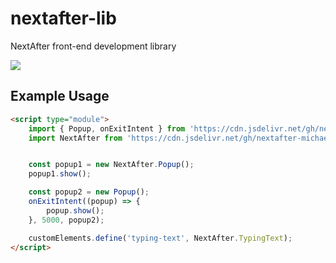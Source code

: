 # nextafter-lib
NextAfter front-end development library

[![](https://data.jsdelivr.com/v1/package/gh/nextafter-michael/nextafter-lib/badge?style=rounded)](https://www.jsdelivr.com/package/gh/nextafter-michael/nextafter-lib)


## Example Usage
```html
<script type="module">
    import { Popup, onExitIntent } from 'https://cdn.jsdelivr.net/gh/nextafter-michael/nextafter-lib@latest/dist/index.esm.js';
    import NextAfter from 'https://cdn.jsdelivr.net/gh/nextafter-michael/nextafter-lib@latest/dist/index.esm.js';


    const popup1 = new NextAfter.Popup();
    popup1.show();

    const popup2 = new Popup();
    onExitIntent((popup) => {
        popup.show();
    }, 5000, popup2);

    customElements.define('typing-text', NextAfter.TypingText);
</script>
```
